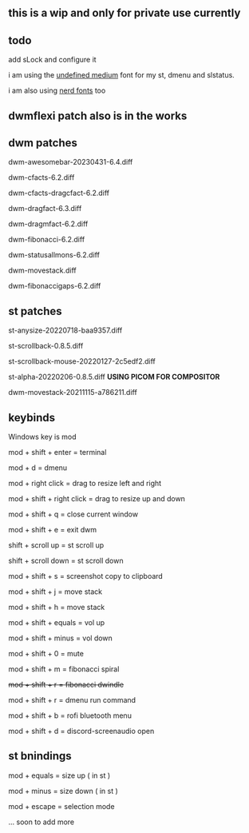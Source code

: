 ## this is a wip and only for private use currently 

## todo

add sLock and configure it

i am using the [undefined medium](https://github.com/andirueckel/undefined-medium) font for my st, dmenu and slstatus.

i am also using [nerd fonts](https://www.nerdfonts.com/) too

## dwmflexi patch also is in the works

## dwm patches

dwm-awesomebar-20230431-6.4.diff

dwm-cfacts-6.2.diff

dwm-cfacts-dragcfact-6.2.diff

dwm-dragfact-6.3.diff

dwm-dragmfact-6.2.diff

dwm-fibonacci-6.2.diff

dwm-statusallmons-6.2.diff

dwm-movestack.diff

dwm-fibonaccigaps-6.2.diff

## st patches

st-anysize-20220718-baa9357.diff

st-scrollback-0.8.5.diff

st-scrollback-mouse-20220127-2c5edf2.diff

st-alpha-20220206-0.8.5.diff **USING PICOM FOR COMPOSITOR**

dwm-movestack-20211115-a786211.diff

## keybinds
Windows key is mod

mod + shift + enter = terminal

mod + d = dmenu

mod + right click = drag to resize left and right

mod + shift + right click = drag to resize up and down

mod + shift + q = close current window

mod + shift + e = exit dwm

shift + scroll up = st scroll up

shift + scroll down = st scroll down

mod + shift + s = screenshot copy to clipboard

mod + shift + j = move stack

mod + shift + h = move stack 

mod + shift + equals = vol up

mod + shift + minus = vol down

mod + shift + 0 = mute

mod + shift + m = fibonacci spiral

~~mod + shift + r = fibonacci dwindle~~

mod + shift + r = dmenu run command 

mod + shift + b = rofi bluetooth menu

mod + shift + d = discord-screenaudio open

## st bnindings

mod + equals = size up ( in st ) 

mod + minus = size down ( in st ) 

mod + escape = selection mode 

... soon to add more

